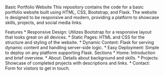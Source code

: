 

Basic Portfolio Website
        This repository contains the code for a basic portfolio website built using HTML, CSS, Bootstrap, and Flask. The website is designed to be responsive and 
         modern, providing a platform to showcase skills, projects, and social media links.

Features
       *  Responsive Design: Utilizes Bootstrap for a responsive layout that looks great on all devices.
       *  Static Pages: HTML and CSS for the structure and styling of the website.
       *  Dynamic Content: Flask for serving dynamic content and handling server-side logic.
       * Easy Deployment: Simple to deploy on any platform supporting Flask.
Sections
      *    Home: Introduction and brief overview.
      *    About: Details about background and skills.
      *    Projects: Showcase of completed projects with descriptions and links.
      *    Contact: Form for visitors to get in touch.
